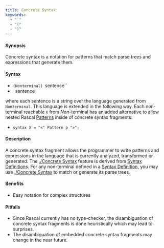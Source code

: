```yaml
---
title: Concrete Syntax
keywords: 
  - "`"
  - "("
  - ")"
---
```


#### Synopsis

Concrete syntax is a notation for patterns that match parse trees and expressions that generate them.

#### Syntax

*  `(Nonterminal) `sentence``
*  ` `sentence` `


where each sentence is a string over the language generated from `Nonterminal`. This language is extended in the following way. Each non-terminal reachable `X` from _Non_-terminal has an added alternative to allow nested Rascal [Patterns](../../../Rascal/Patterns/) inside of concrete syntax fragments:

*  `syntax X = "<" Pattern p ">";`


#### Description

A concrete syntax fragment allows the programmer to write patterns and expressions in the language that is currently analyzed, 
transformed or generated. The [./Concrete Syntax](../../../Rascal/Expressions/ConcreteSyntax/) feature is derived from [Syntax Definition](../../../Rascal/Declarations/SyntaxDefinition/)s. 
For any non-terminal defined in a [Syntax Definition](../../../Rascal/Declarations/SyntaxDefinition/), you may use [./Concrete Syntax](../../../Rascal/Expressions/ConcreteSyntax/) to match or generate its parse trees.

#### Benefits

*  Easy notation for complex structures

#### Pitfalls

*  Since Rascal currently has no type-checker, the disambiguation of concrete syntax fragments is done heuristically which may lead to surprises.
*  The disambiguation of embedded concrete syntax fragments may change in the near future.


